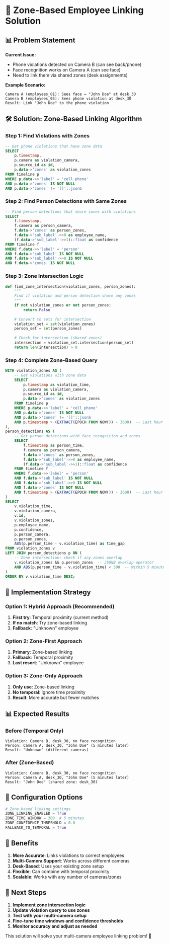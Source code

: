 # 🎯 Zone-Based Employee Linking Solution

## 📊 **Problem Statement**

**Current Issue:**
- Phone violations detected on Camera B (can see back/phone)
- Face recognition works on Camera A (can see face)
- Need to link them via shared zones (desk assignments)

**Example Scenario:**
```
Camera A (employees_01): Sees face → "John Doe" at desk_30
Camera B (employees_05): Sees phone violation at desk_30
Result: Link "John Doe" to the phone violation
```

## 🛠️ **Solution: Zone-Based Linking Algorithm**

### **Step 1: Find Violations with Zones**
```sql
-- Get phone violations that have zone data
SELECT 
    p.timestamp,
    p.camera as violation_camera,
    p.source_id as id,
    p.data->'zones' as violation_zones
FROM timeline p
WHERE p.data->>'label' = 'cell phone'
AND p.data->'zones' IS NOT NULL
AND p.data->'zones' != '[]'::jsonb
```

### **Step 2: Find Person Detections with Same Zones**
```sql
-- Find person detections that share zones with violations
SELECT 
    f.timestamp,
    f.camera as person_camera,
    f.data->'zones' as person_zones,
    f.data->'sub_label'->>0 as employee_name,
    (f.data->'sub_label'->>1)::float as confidence
FROM timeline f
WHERE f.data->>'label' = 'person'
AND f.data->'sub_label' IS NOT NULL
AND f.data->'sub_label'->>0 IS NOT NULL
AND f.data->'zones' IS NOT NULL
```

### **Step 3: Zone Intersection Logic**
```python
def find_zone_intersection(violation_zones, person_zones):
    """
    Find if violation and person detection share any zones
    """
    if not violation_zones or not person_zones:
        return False
    
    # Convert to sets for intersection
    violation_set = set(violation_zones)
    person_set = set(person_zones)
    
    # Check for intersection (shared zones)
    intersection = violation_set.intersection(person_set)
    return len(intersection) > 0
```

### **Step 4: Complete Zone-Based Query**
```sql
WITH violation_zones AS (
    -- Get violations with zone data
    SELECT 
        p.timestamp as violation_time,
        p.camera as violation_camera,
        p.source_id as id,
        p.data->'zones' as violation_zones
    FROM timeline p
    WHERE p.data->>'label' = 'cell phone'
    AND p.data->'zones' IS NOT NULL
    AND p.data->'zones' != '[]'::jsonb
    AND p.timestamp > (EXTRACT(EPOCH FROM NOW()) - 3600)  -- Last hour
),
person_detections AS (
    -- Get person detections with face recognition and zones
    SELECT 
        f.timestamp as person_time,
        f.camera as person_camera,
        f.data->'zones' as person_zones,
        f.data->'sub_label'->>0 as employee_name,
        (f.data->'sub_label'->>1)::float as confidence
    FROM timeline f
    WHERE f.data->>'label' = 'person'
    AND f.data->'sub_label' IS NOT NULL
    AND f.data->'sub_label'->>0 IS NOT NULL
    AND f.data->'zones' IS NOT NULL
    AND f.timestamp > (EXTRACT(EPOCH FROM NOW()) - 3600)  -- Last hour
)
SELECT 
    v.violation_time,
    v.violation_camera,
    v.id,
    v.violation_zones,
    p.employee_name,
    p.confidence,
    p.person_camera,
    p.person_zones,
    ABS(p.person_time - v.violation_time) as time_gap
FROM violation_zones v
LEFT JOIN person_detections p ON (
    -- Zone intersection: check if any zones overlap
    v.violation_zones && p.person_zones  -- JSONB overlap operator
    AND ABS(p.person_time - v.violation_time) < 300  -- Within 5 minutes
)
ORDER BY v.violation_time DESC;
```

## 🎯 **Implementation Strategy**

### **Option 1: Hybrid Approach (Recommended)**
1. **First try**: Temporal proximity (current method)
2. **If no match**: Try zone-based linking
3. **Fallback**: "Unknown" employee

### **Option 2: Zone-First Approach**
1. **Primary**: Zone-based linking
2. **Fallback**: Temporal proximity
3. **Last resort**: "Unknown" employee

### **Option 3: Zone-Only Approach**
1. **Only use**: Zone-based linking
2. **No temporal**: Ignore time proximity
3. **Result**: More accurate but fewer matches

## 📊 **Expected Results**

### **Before (Temporal Only)**
```
Violation: Camera B, desk_30, no face recognition
Person: Camera A, desk_30, "John Doe" (5 minutes later)
Result: "Unknown" (different cameras)
```

### **After (Zone-Based)**
```
Violation: Camera B, desk_30, no face recognition
Person: Camera A, desk_30, "John Doe" (5 minutes later)
Result: "John Doe" (shared zone: desk_30)
```

## 🔧 **Configuration Options**

```python
# Zone-based linking settings
ZONE_LINKING_ENABLED = True
ZONE_TIME_WINDOW = 300  # 5 minutes
ZONE_CONFIDENCE_THRESHOLD = 0.8
FALLBACK_TO_TEMPORAL = True
```

## 🎉 **Benefits**

1. **More Accurate**: Links violations to correct employees
2. **Multi-Camera Support**: Works across different cameras
3. **Desk-Based**: Uses your existing zone setup
4. **Flexible**: Can combine with temporal proximity
5. **Scalable**: Works with any number of cameras/zones

## 🚀 **Next Steps**

1. **Implement zone intersection logic**
2. **Update violation query to use zones**
3. **Test with your multi-camera setup**
4. **Fine-tune time windows and confidence thresholds**
5. **Monitor accuracy and adjust as needed**

This solution will solve your multi-camera employee linking problem! 🎯

